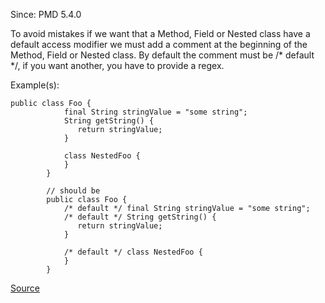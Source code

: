 Since: PMD 5.4.0

To avoid mistakes if we want that a Method, Field or Nested class have a default access modifier
        we must add a comment at the beginning of the Method, Field or Nested class.
        By default the comment must be /* default */, if you want another, you have to provide a regex.

Example(s):
```
public class Foo {
            final String stringValue = "some string";
            String getString() {
               return stringValue;
            }

            class NestedFoo {
            }
        }

        // should be
        public class Foo {
            /* default */ final String stringValue = "some string";
            /* default */ String getString() {
               return stringValue;
            }

            /* default */ class NestedFoo {
            }
        }
```

[Source](https://pmd.github.io/pmd-5.6.1/pmd-java/rules/java/comments.html#CommentDefaultAccessModifier)
